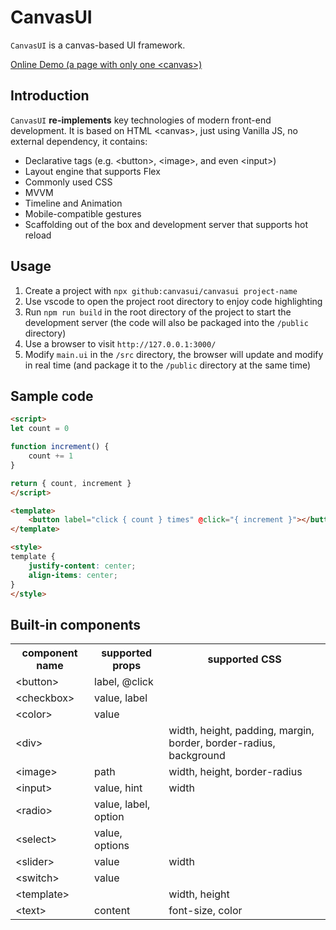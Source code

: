 # CanvasUI
`CanvasUI` is a canvas-based UI framework.

[Online Demo (a page with only one &lt;canvas&gt;)](https://canvasui.js.org/example/)


## Introduction
`CanvasUI` <strong>re-implements</strong> key technologies of modern front-end development. It is based on HTML &lt;canvas&gt;, just using Vanilla JS, no external dependency, it contains:
- Declarative tags (e.g. &lt;button&gt;, &lt;image&gt;, and even &lt;input&gt;)
- Layout engine that supports Flex
- Commonly used CSS
- MVVM
- Timeline and Animation
- Mobile-compatible gestures
- Scaffolding out of the box and development server that supports hot reload


## Usage
1. Create a project with `npx github:canvasui/canvasui project-name`
2. Use vscode to open the project root directory to enjoy code highlighting
3. Run `npm run build` in the root directory of the project to start the development server (the code will also be packaged into the `/public` directory)
4. Use a browser to visit `http://127.0.0.1:3000/`
5. Modify `main.ui` in the `/src` directory, the browser will update and modify in real time (and package it to the `/public` directory at the same time)


## Sample code
```html
<script>
let count = 0

function increment() {
    count += 1
}

return { count, increment }
</script>

<template>
    <button label="click { count } times" @click="{ increment }"></button>
</template>

<style>
template {
    justify-content: center;
    align-items: center;
}
</style>
```


## Built-in components
<table>
    <tr><th>component name</th><th>supported props</th><th>supported CSS</th></tr>
    <tr><td>&lt;button&gt;</td><td>label, @click</td><td></td></tr>
    <tr><td>&lt;checkbox&gt;</td><td>value, label</td><td></td></tr>
    <tr><td>&lt;color&gt;</td><td>value</td><td></td></tr>
    <tr><td>&lt;div&gt;</td><td></td><td>width, height, padding, margin, border, border-radius, background</td></tr>
    <tr><td>&lt;image&gt;</td><td>path</td><td>width, height, border-radius</td></tr>
    <tr><td>&lt;input&gt;</td><td>value, hint</td><td>width</td></tr>
    <tr><td>&lt;radio&gt;</td><td>value, label, option</td><td></td></tr>
    <tr><td>&lt;select&gt;</td><td>value, options</td><td></td></tr>
    <tr><td>&lt;slider&gt;</td><td>value</td><td>width</td></tr>
    <tr><td>&lt;switch&gt;</td><td>value</td><td></td></tr>
    <tr><td>&lt;template&gt;</td><td></td><td>width, height</td></tr>
    <tr><td>&lt;text&gt;</td><td>content</td><td>font-size, color</td></tr>
</table>
